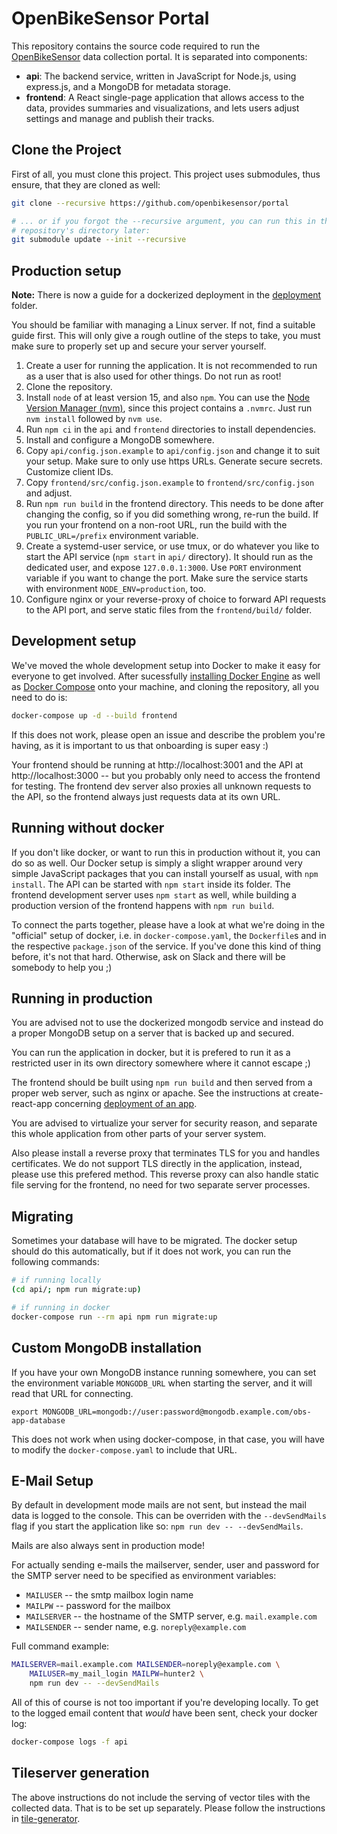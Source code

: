 # OpenBikeSensor Portal

This repository contains the source code required to run the
[OpenBikeSensor](https://openbikesensor.org) data collection portal. It is
separated into components:

* **api**: The backend service, written in JavaScript for Node.js, using
  express.js, and a MongoDB for metadata storage.
* **frontend**: A React single-page application that allows access to the data,
  provides summaries and visualizations, and lets users adjust settings and
  manage and publish their tracks.

## Clone the Project

First of all, you must clone this project. This project uses submodules,
thus ensure, that they are cloned as well:

```bash
git clone --recursive https://github.com/openbikesensor/portal

# ... or if you forgot the --recursive argument, you can run this in the
# repository's directory later:
git submodule update --init --recursive
```

## Production setup

**Note:** There is now a guide for a dockerized deployment in the
[deployment](deployment) folder.

You should be familiar with managing a Linux server. If not, find a suitable
guide first. This will only give a rough outline of the steps to take, you must
make sure to properly set up and secure your server yourself.

1. Create a user for running the application. It is not recommended to run as a
   user that is also used for other things. Do not run as root!
2. Clone the repository.
3. Install `node` of at least version 15, and also `npm`. You can use the
   [Node Version Manager (nvm)](https://github.com/nvm-sh/nvm), since this project
   contains a `.nvmrc`. Just run `nvm install` followed by `nvm use`.
4. Run `npm ci` in the `api` and `frontend` directories to install dependencies.
5. Install and configure a MongoDB somewhere.
6. Copy `api/config.json.example` to `api/config.json` and change it to suit
   your setup. Make sure to only use https URLs. Generate secure secrets.
   Customize client IDs.
7. Copy `frontend/src/config.json.example` to `frontend/src/config.json` and
   adjust.
8. Run `npm run build` in the frontend directory. This needs to be done after
   changing the config, so if you did something wrong, re-run the build. If you
   run your frontend on a non-root URL, run the build with the
   `PUBLIC_URL=/prefix` environment variable.
9. Create a systemd-user service, or use tmux, or do whatever you like to start
   the API service (`npm start` in `api/` directory). It should run as the
   dedicated user, and expose `127.0.0.1:3000`. Use `PORT` environment variable
   if you want to change the port. Make sure the service starts with
   environment `NODE_ENV=production`, too.
10. Configure nginx or your reverse-proxy of choice to forward API requests to
    the API port, and serve static files from the `frontend/build/` folder.

## Development setup

We've moved the whole development setup into Docker to make it easy for
everyone to get involved. After sucessfully [installing Docker
Engine](https://docs.docker.com/engine/install/) as well as [Docker
Compose](https://docs.docker.com/compose/install/) onto your machine, and
cloning the repository, all you need to do is:

```bash
docker-compose up -d --build frontend
```

If this does not work, please open an issue and describe the problem you're
having, as it is important to us that onboarding is super easy :)

Your frontend should be running at http://localhost:3001 and the API at
http://localhost:3000 -- but you probably only need to access the frontend for
testing. The frontend dev server also proxies all unknown requests to the API,
so the frontend always just requests data at its own URL.

## Running without docker

If you don't like docker, or want to run this in production without it, you can
do so as well. Our Docker setup is simply a slight wrapper around very simple
JavaScript packages that you can install yourself as usual, with `npm install`.
The API can be started with `npm start` inside its folder. The frontend
development server uses `npm start` as well, while building a production
version of the frontend happens with `npm run build`.

To connect the parts together, please have a look at what we're doing in the
"official" setup of docker, i.e. in `docker-compose.yaml`, the `Dockerfile`s
and in the respective `package.json` of the service. If you've done this kind
of thing before, it's not that hard. Otherwise, ask on Slack and there will be
somebody to help you ;)

## Running in production

You are advised not to use the dockerized mongodb service and instead do a
proper MongoDB setup on a server that is backed up and secured.

You can run the application in docker, but it is prefered to run it as a restricted
user in its own directory somewhere where it cannot escape ;)

The frontend should be built using `npm run build` and then served from a
proper web server, such as nginx or apache. See the instructions at
create-react-app concerning [deployment of an app](http://cra.link/deployment).

You are advised to virtualize your server for security reason, and separate
this whole application from other parts of your server system.

Also please install a reverse proxy that terminates TLS for you and handles
certificates. We do not support TLS directly in the application, instead,
please use this prefered method. This reverse proxy can also handle static file
serving for the frontend, no need for two separate server processes.

## Migrating

Sometimes your database will have to be migrated. The docker setup should do
this automatically, but if it does not work, you can run the following
commands:

```bash
# if running locally
(cd api/; npm run migrate:up)

# if running in docker
docker-compose run --rm api npm run migrate:up
````

## Custom MongoDB installation

If you have your own MongoDB instance running somewhere, you can set the
environment variable `MONGODB_URL` when starting the server, and it will read
that URL for connecting.

    export MONGODB_URL=mongodb://user:password@mongodb.example.com/obs-app-database

This does not work when using docker-compose, in that case, you will have to
modify the `docker-compose.yaml` to include that URL.


## E-Mail Setup

By default in development mode mails are not sent, but instead the mail data is
logged to the console. This can be overriden with the `--devSendMails` flag if
you start the application like so: `npm run dev -- --devSendMails`.

Mails are also always sent in production mode!

For actually sending e-mails the mailserver, sender, user and password for the
SMTP server need to be specified as environment variables:

* `MAILUSER` -- the smtp mailbox login name
* `MAILPW` -- password for the mailbox
* `MAILSERVER` -- the hostname of the SMTP server, e.g. `mail.example.com`
* `MAILSENDER` -- sender name, e.g. `noreply@example.com`

Full command example:

```bash
MAILSERVER=mail.example.com MAILSENDER=noreply@example.com \
    MAILUSER=my_mail_login MAILPW=hunter2 \
    npm run dev -- --devSendMails
```

All of this of course is not too important if you're developing locally. To get
to the logged email content that *would* have been sent, check your docker log:

```bash
docker-compose logs -f api
```

## Tileserver generation

The above instructions do not include the serving of vector tiles with the
collected data. That is to be set up separately. Please follow the instructions
in [tile-generator](./tile-generator/README.md).

